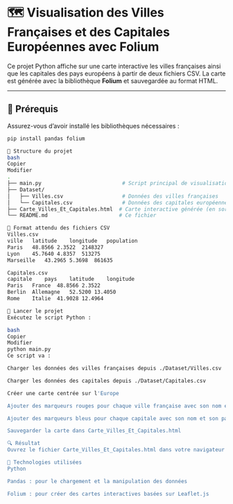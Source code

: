 
# 🗺️ Visualisation des Villes Françaises et des Capitales Européennes avec Folium

Ce projet Python affiche sur une carte interactive les villes françaises ainsi que les capitales des pays européens à partir de deux fichiers CSV. La carte est générée avec la bibliothèque **Folium** et sauvegardée au format HTML.

---

## 🔧 Prérequis

Assurez-vous d’avoir installé les bibliothèques nécessaires :

```bash
pip install pandas folium

📁 Structure du projet
bash
Copier
Modifier
.
├── main.py                          # Script principal de visualisation
├── Dataset/
│   ├── Villes.csv                   # Données des villes françaises
│   └── Capitales.csv                # Données des capitales européennes
├── Carte_Villes_Et_Capitales.html  # Carte interactive générée (en sortie)
└── README.md                       # Ce fichier

📄 Format attendu des fichiers CSV
Villes.csv
ville	latitude	longitude	population
Paris	48.8566	2.3522	2148327
Lyon	45.7640	4.8357	513275
Marseille	43.2965	5.3698	861635

Capitales.csv
capitale	pays	latitude	longitude
Paris	France	48.8566	2.3522
Berlin	Allemagne	52.5200	13.4050
Rome	Italie	41.9028	12.4964

🚀 Lancer le projet
Exécutez le script Python :

bash
Copier
Modifier
python main.py
Ce script va :

Charger les données des villes françaises depuis ./Dataset/Villes.csv

Charger les données des capitales depuis ./Dataset/Capitales.csv

Créer une carte centrée sur l'Europe

Ajouter des marqueurs rouges pour chaque ville française avec son nom et sa population

Ajouter des marqueurs bleus pour chaque capitale avec son nom et son pays

Sauvegarder la carte dans Carte_Villes_Et_Capitales.html

🔍 Résultat
Ouvrez le fichier Carte_Villes_Et_Capitales.html dans votre navigateur pour explorer la carte interactive.

🧠 Technologies utilisées
Python

Pandas : pour le chargement et la manipulation des données

Folium : pour créer des cartes interactives basées sur Leaflet.js
